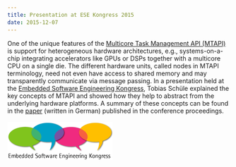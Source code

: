 ```yaml
---
title: Presentation at ESE Kongress 2015
date: 2015-12-07
---
```

One of the unique features of the [Multicore Task Management API (MTAPI)](http://www.multicore-association.org/workgroup/mtapi.php) is support for heterogeneous hardware architectures, e.g., systems-on-a-chip integrating accelerators like GPUs or DSPs together with a multicore CPU on a single die. The different hardware units, called nodes in MTAPI terminology, need not even have access to shared memory and may transparently communicate via message passing. In a presentation held at the [Embedded Software Engineering Kongress](https://www.ese-kongress.de/), Tobias Schüle explained the key concepts of MTAPI and showed how they help to abstract from the underlying hardware platforms. A summary of these concepts can be found in the [paper](https://embb.io/downloads/EMBB_ESE-Kongress_2015.pdf) (written in German) published in the conference proceedings.
<br/><br/>
![ESE Kongress](img/ese-kongress_logo.png)
